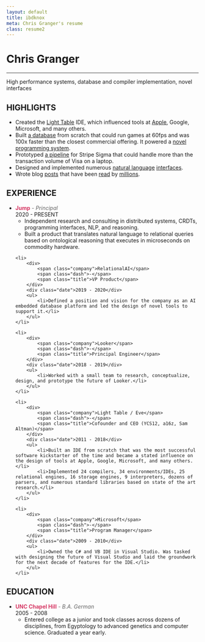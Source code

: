 ```yaml
---
layout: default
title: ibdknox
meta: Chris Granger's resume
class: resume2
---
```


<style>
    #content h1 {
        font-size: 20pt;
        font-weight: bold;
        max-width: 650px;
    }
    #content h2 {
        font-size: 18px;
        line-height: 1;
        margin-bottom: 15px;
    }
    #content hr {
        height: 3px;
        background: #333;
        margin-top: 5px;
        margin-bottom: 5px;
        border: none;
        outline: none;
        max-width: 650px;
    }
    #content ul {
        padding-left: 15px;
        list-style: none;
    }
    #content ul li {
        position:relative;
    }
    #content ul > li:before {
        content: "-";
        margin-right: 16px;
        position:absolute;
        left: -15px;
    }

    #content ul li + li {
        margin-top: 3px;
    }

    #content .exp {
        list-style:none;
        padding: 0;
    }
    #content .exp > li:before {
        display: none;
    }
    #content .exp > li {
        flex-direction: column;
        margin-bottom: 30px;
    }
    #content .exp > li * {
        margin: 0;
    }

    span.company {
        color: rgb(214,56,100);
        font-weight: bold;
    }

    span.title, span.dash {
        font-style: italic;
        color: #666;
    }

    #content .exp .date {
        font-size: 10pt;
        color: #666;
        text-align: left;
        padding: 0;
    }
</style>

# Chris Granger
---
High performance systems, database and compiler implementation, novel interfaces

## HIGHLIGHTS
- Created the [Light Table](https://github.com/LightTable/LightTable) IDE, which influenced tools at [Apple](https://nondot.org/~sabre/), Google, Microsoft, and many others.
- Built [a database](https://github.com/witheve/eve) from scratch that could run games at 60fps and was 100x faster than the closest commercial offering. It powered a [novel programming system](https://witheve.com/).
- Prototyped [a pipeline](https://www.youtube.com/watch?v=tSk3_ujnu14) for Stripe Sigma that could handle more than the transaction volume of Visa on a laptop.
- Designed and implemented numerous [natural language](https://twitter.com/ibdknox/status/1328797793138266113) [interfaces](https://www.youtube.com/watch?v=hw-m1bX26uY).
- Wrote blog [posts](https://chris-granger.com/2012/04/12/light-table-a-new-ide-concept/) that have been [read](https://chris-granger.com/2014/03/27/toward-a-better-programming/) by [millions](https://chris-granger.com/2015/01/26/coding-is-not-the-new-literacy/).

## EXPERIENCE
<ul class="exp">
    <li>
        <div>
            <span class="company">Jump</span>
            <span class="dash">-</span>
            <span class="title">Principal</span>
        </div>
        <div class="date">2020 - PRESENT</div>
        <ul>
            <li>Independent research and consulting in distributed systems, CRDTs, programming interfaces, NLP, and reasoning.</li>
            <li>Built a product that translates natural language to relational queries based on ontological reasoning that executes in microseconds on commodity hardware.</li>
        </ul>
    </li>

    <li>
        <div>
            <span class="company">RelationalAI</span>
            <span class="dash">-</span>
            <span class="title">VP Product</span>
        </div>
        <div class="date">2019 - 2020</div>
        <ul>
            <li>Defined a position and vision for the company as an AI embedded database platform and led the design of novel tools to support it.</li>
        </ul>
    </li>

    <li>
        <div>
            <span class="company">Looker</span>
            <span class="dash">-</span>
            <span class="title">Principal Engineer</span>
        </div>
        <div class="date">2018 - 2019</div>
        <ul>
            <li>Worked with a small team to research, conceptualize, design, and prototype the future of Looker.</li>
        </ul>
    </li>

    <li>
        <div>
            <span class="company">Light Table / Eve</span>
            <span class="dash">-</span>
            <span class="title">Cofounder and CEO (YCS12, a16z, Sam Altman)</span>
        </div>
        <div class="date">2011 - 2018</div>
        <ul>
            <li>Built an IDE from scratch that was the most successful software kickstarter of the time and became a stated influence on the design of tools at Apple, Google, Microsoft, and many others. </li>
            <li>Implemented 24 compilers, 34 environments/IDEs, 25 relational engines, 16 storage engines, 9 interpreters, dozens of parsers, and numerous standard libraries based on state of the art research.</li>
        </ul>
    </li>

    <li>
        <div>
            <span class="company">Microsoft</span>
            <span class="dash">-</span>
            <span class="title">Program Manager</span>
        </div>
        <div class="date">2009 - 2010</div>
        <ul>
            <li>Owned the C# and VB IDE in Visual Studio. Was tasked with designing the future of Visual Studio and laid the groundwork for the next decade of features for the IDE.</li>
        </ul>
    </li>
</ul>

## EDUCATION
<ul class="exp">
    <li>
        <div>
            <span class="company">UNC Chapel Hill</span>
            <span class="dash">-</span>
            <span class="title">B.A. German</span>
        </div>
        <div class="date">2005 - 2008</div>
        <ul>
            <li>Entered college as a junior and took classes across dozens of disciplines, from Egyptology to advanced genetics and computer science. Graduated a year early.</li>
        </ul>
    </li>
</ul>